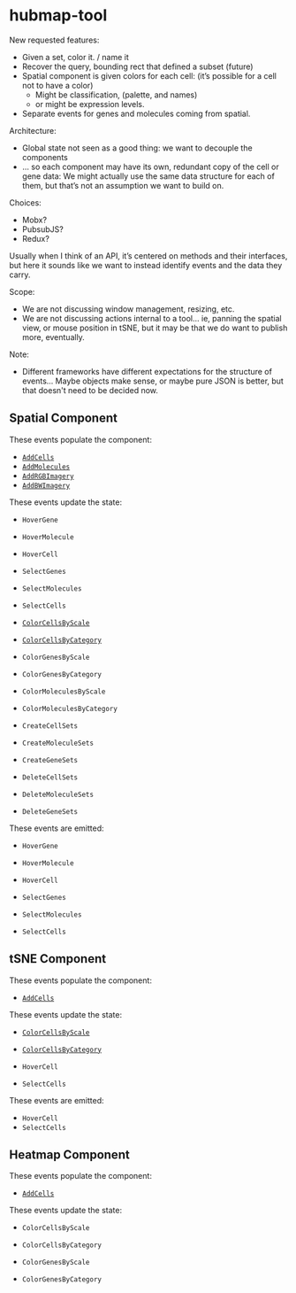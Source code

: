 # hubmap-tool

New requested features:
- Given a set, color it. / name it
- Recover the query, bounding rect that defined a subset (future)
- Spatial component is given colors for each cell: (it’s possible for a cell not to have a color)
  - Might be classification,  (palette, and names)
  - or might be expression levels.
- Separate events for genes and molecules coming from spatial.

Architecture:
- Global state not seen as a good thing: we want to decouple the components
- ... so each component may have its own, redundant copy of the cell or gene data: We might actually use the same data structure for each of them, but that’s not an assumption we want to build on.

Choices:
- Mobx?
- PubsubJS?
- Redux?

Usually when I think of an API, it’s centered on methods and their interfaces, but here it sounds like we want to instead identify events and the data they carry.

Scope:
- We are not discussing window management, resizing, etc.
- We are not discussing actions internal to a tool… ie, panning the spatial view, or mouse position in tSNE, but it may be that we do want to publish more, eventually.

Note:
- Different frameworks have different expectations for the structure of events...
Maybe objects make sense, or maybe pure JSON is better, but that doesn't need to be
decided now.

## Spatial Component

These events populate the component:

- [`AddCells`](src/api-fixtures/AddCells.json)
- [`AddMolecules`](src/api-fixtures/AddMolecules.json)
- [`AddRGBImagery`](src/api-fixtures/AddRGBImagery.json)
- [`AddBWImagery`](src/api-fixtures/AddBWImagery.json)

These events update the state:

- `HoverGene`
- `HoverMolecule`
- `HoverCell`

- `SelectGenes`
- `SelectMolecules`
- `SelectCells`

- [`ColorCellsByScale`](src/api-fixtures/ColorCellsByScale.json)
- [`ColorCellsByCategory`](src/api-fixtures/ColorCellsByCategory.json)

- `ColorGenesByScale`
- `ColorGenesByCategory`

- `ColorMoleculesByScale`
- `ColorMoleculesByCategory`

- `CreateCellSets`
- `CreateMoleculeSets`
- `CreateGeneSets`

- `DeleteCellSets`
- `DeleteMoleculeSets`
- `DeleteGeneSets`

These events are emitted:

- `HoverGene`
- `HoverMolecule`
- `HoverCell`

- `SelectGenes`
- `SelectMolecules`
- `SelectCells`

## tSNE Component

These events populate the component:

- [`AddCells`](src/api-fixtures/AddCells.json)

These events update the state:

- [`ColorCellsByScale`](src/api-fixtures/ColorCellsByScale.json)
- [`ColorCellsByCategory`](src/api-fixtures/ColorCellsByCategory.json)

- `HoverCell`
- `SelectCells`

These events are emitted:

- `HoverCell`
- `SelectCells`

## Heatmap Component

These events populate the component:

- [`AddCells`](src/api-fixtures/AddCells.json)

These events update the state:

- `ColorCellsByScale`
- `ColorCellsByCategory`

- `ColorGenesByScale`
- `ColorGenesByCategory`
